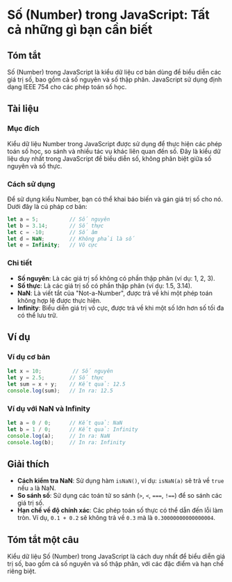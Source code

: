 <!--
Meta Description: # Số (Number) trong JavaScript: Tất cả những gì bạn cần biết ## Tóm tắt Số (Number) trong JavaScript là kiểu dữ liệu cơ bản dùng để biểu diễn các giá ...
Meta Keywords: let, javascript, các, giá, trị
-->

# Số (Number) trong JavaScript: Tất cả những gì bạn cần biết

## Tóm tắt
Số (Number) trong JavaScript là kiểu dữ liệu cơ bản dùng để biểu diễn các giá trị số, bao gồm cả số nguyên và số thập phân. JavaScript sử dụng định dạng IEEE 754 cho các phép toán số học.

## Tài liệu
### Mục đích
Kiểu dữ liệu Number trong JavaScript được sử dụng để thực hiện các phép toán số học, so sánh và nhiều tác vụ khác liên quan đến số. Đây là kiểu dữ liệu duy nhất trong JavaScript để biểu diễn số, không phân biệt giữa số nguyên và số thực.

### Cách sử dụng
Để sử dụng kiểu Number, bạn có thể khai báo biến và gán giá trị số cho nó. Dưới đây là cú pháp cơ bản:

```javascript
let a = 5;          // Số nguyên
let b = 3.14;       // Số thực
let c = -10;        // Số âm
let d = NaN;        // Không phải là số
let e = Infinity;   // Vô cực
```

### Chi tiết
- **Số nguyên**: Là các giá trị số không có phần thập phân (ví dụ: 1, 2, 3).
- **Số thực**: Là các giá trị số có phần thập phân (ví dụ: 1.5, 3.14).
- **NaN**: Là viết tắt của "Not-a-Number", được trả về khi một phép toán không hợp lệ được thực hiện.
- **Infinity**: Biểu diễn giá trị vô cực, được trả về khi một số lớn hơn số tối đa có thể lưu trữ.

## Ví dụ
### Ví dụ cơ bản
```javascript
let x = 10;          // Số nguyên
let y = 2.5;        // Số thực
let sum = x + y;    // Kết quả: 12.5
console.log(sum);   // In ra: 12.5
```

### Ví dụ với NaN và Infinity
```javascript
let a = 0 / 0;      // Kết quả: NaN
let b = 1 / 0;      // Kết quả: Infinity
console.log(a);     // In ra: NaN
console.log(b);     // In ra: Infinity
```

## Giải thích
- **Cách kiểm tra NaN**: Sử dụng hàm `isNaN()`, ví dụ: `isNaN(a)` sẽ trả về `true` nếu `a` là NaN.
- **So sánh số**: Sử dụng các toán tử so sánh (`>`, `<`, `===`, `!==`) để so sánh các giá trị số.
- **Hạn chế về độ chính xác**: Các phép toán số thực có thể dẫn đến lỗi làm tròn. Ví dụ, `0.1 + 0.2` sẽ không trả về `0.3` mà là `0.30000000000000004`.

## Tóm tắt một câu
Kiểu dữ liệu Số (Number) trong JavaScript là cách duy nhất để biểu diễn giá trị số, bao gồm cả số nguyên và số thập phân, với các đặc điểm và hạn chế riêng biệt.